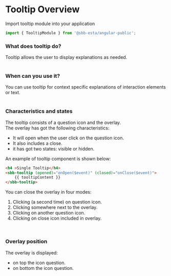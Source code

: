 # Tooltip Overview

Import tooltip module into your application

```ts
import { TooltipModule } from '@sbb-esta/angular-public';
```

### What does tooltip do?

Tooltip allows the user to display explanations as needed.
<br/>
<br/>

### When can you use it?

You can use tooltip for context specific explanations of interaction elements or text.
<br/>
<br/>

### Characteristics and states

The tooltip consists of a question icon and the overlay. <br/>
The overlay has got the following characteristics:

* It will open when the user click on the question icon. <br/> 
* It also includes a close.
* it has got two states: visible or hidden.

An example of tooltip component is shown below:
```html
<h4 >Single Tooltip</h4>
<sbb-tooltip (opened)="onOpen($event)" (closed)="onClose($event)">
    {{ tooltipContent }}
</sbb-tooltip>
```

You can close the overlay in four modes:
1. Clicking (a second time) on question icon.
2. Clicking somewhere next to the overlay.
3. Clicking on another question icon.
4. Clicking on close icon included in overlay.
<br/>

### Overlay position
The overlay is displayed:
* on top the icon question.
* on bottom the icon question.







